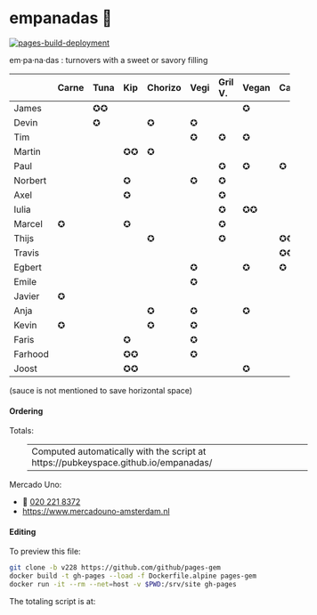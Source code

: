 # empanadas 🥟

[![pages-build-deployment](https://github.com/pubkeyspace/empanadas/actions/workflows/pages/pages-build-deployment/badge.svg)](https://github.com/pubkeyspace/empanadas/actions/workflows/pages/pages-build-deployment)

em·pa·na·das
: turnovers with a sweet or savory filling

|          | Carne | Tuna  | Kip | Chorizo| Vegi | Gril V.| Vegan|Caprese| Mon.Sp.|Pork.Sa|Ham&Che |
| :------  | :---- | :---- | :-- | :----- | :--- | :----- | :--- | :---- | :----- | :---- | :----- |
| James    |       | ✪✪    |     |        |      |        | ✪    |       |        |       |        |
| Devin    |       | ✪     |     | ✪      | ✪    |        |      |       |        |       |        |
| Tim      |       |       |     |        | ✪    | ✪      | ✪    |       |        |       |        |
| Martin   |       |       | ✪✪  | ✪      |      |        |      |       |        |       |        |
| Paul     |       |       |     |        |      | ✪      | ✪    | ✪     |        |       |        |
| Norbert  |       |       | ✪   |        | ✪    | ✪      |      |       |        |       |        |
| Axel     |       |       | ✪   |        |      | ✪      |      |       |        |       |        |
| Iulia    |       |       |     |        |      | ✪      | ✪✪   |       |        |       |        |
| Marcel   | ✪     |       | ✪   |        |      | ✪      |      |       |        |       |        |
| Thijs    |       |       |     | ✪      |      | ✪      |      | ✪✪    | ✪      |       |        |
| Travis   |       |       |     |        |      |        |      | ✪✪    |        |       |        |
| Egbert   |       |       |     |        | ✪    |        | ✪    | ✪     |        |       |        |
| Emile    |       |       |     |        | ✪    |        |      |       | ✪      |       |        |
| Javier   | ✪     |       |     |        |      |        |      |       |        |       | ✪      |
| Anja     |       |       |     | ✪      | ✪    |        | ✪    |       |        |       |        |
| Kevin    | ✪     |       |     | ✪      | ✪    |        |      |       |        |       |        |
| Faris    |       |       | ✪   |        | ✪    |        |      |       | ✪      |       |        |
| Farhood  |       |       | ✪✪  |        | ✪    |        |      |       |        |       |        |
| Joost    |       |       | ✪✪  |        |      |        | ✪    |       |        |       |        |

(sauce is not mentioned to save horizontal space)
    
#### Ordering

Totals:

<table id=totals style="margin-left: 2em">
    <tr><td>Computed automatically with the script at https://pubkeyspace.github.io/empanadas/</td></tr>
</table>

Mercado Uno:
- 🤙 [020 221 8372](tel:+31202218372)
- https://www.mercadouno-amsterdam.nl

#### Editing

To preview this file:

```sh
git clone -b v228 https://github.com/github/pages-gem
docker build -t gh-pages --load -f Dockerfile.alpine pages-gem
docker run -it --rm --net=host -v $PWD:/srv/site gh-pages
```

The totaling script is at:

<script src="./code.js">
</script>
